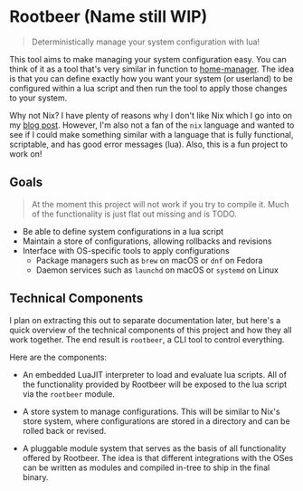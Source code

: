 # Rootbeer (Name still WIP)
> Deterministically manage your system configuration with lua!

This tool aims to make managing your system configuration easy.
You can think of it as a tool that's very similar in function to
[home-manager](https://github.com/nix-community/home-manager).
The idea is that you can define exactly how you want your system (or userland)
to be configured within a lua script and then run the tool to apply those
changes to your system.

Why not Nix? I have plenty of reasons why I don't like Nix which I go into on
my [blog post](https://tale.me/blog/nix-might-be-overengineered/). However,
I'm also not a fan of the `nix` language and wanted to see if I could make
something similar with a language that is fully functional, scriptable, and
has good error messages (lua). Also, this is a fun project to work on!

## Goals
> At the moment this project will not work if you try to compile it.
> Much of the functionality is just flat out missing and is TODO.

- Be able to define system configurations in a lua script
- Maintain a store of configurations, allowing rollbacks and revisions
- Interface with OS-specific tools to apply configurations
    - Package managers such as `brew` on macOS or `dnf` on Fedora
    - Daemon services such as `launchd` on macOS or `systemd` on Linux

## Technical Components
I plan on extracting this out to separate documentation later, but here's a
quick overview of the technical components of this project and how they all
work together. The end result is `rootbeer`, a CLI tool to control everything.

Here are the components:
- An embedded LuaJIT interpreter to load and evaluate lua scripts. All of the
functionality provided by Rootbeer will be exposed to the lua script via the
`rootbeer` module.

- A store system to manage configurations. This will be similar to Nix's store
system, where configurations are stored in a directory and can be rolled back
or revised.

- A pluggable module system that serves as the basis of all functionality
offered by Rootbeer. The idea is that different integrations with the OSes
can be written as modules and compiled in-tree to ship in the final binary.
